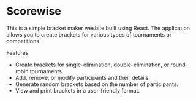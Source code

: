 # Scorewise
This is a simple bracket maker wesbite built using React. The application allows you to create brackets for various types of tournaments or competitions.

Features

* Create brackets for single-elimination, double-elimination, or round-robin tournaments.
* Add, remove, or modify participants and their details.
* Generate random brackets based on the number of participants.
* View and print brackets in a user-friendly format.
